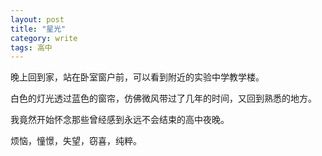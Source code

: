 ```yaml
---
layout: post
title: "星光"
category: write
tags: 高中
---
```


晚上回到家，站在卧室窗户前，可以看到附近的实验中学教学楼。

白色的灯光透过蓝色的窗帘，仿佛微风带过了几年的时间，又回到熟悉的地方。

我竟然开始怀念那些曾经感到永远不会结束的高中夜晚。

烦恼，憧憬，失望，窃喜，纯粹。